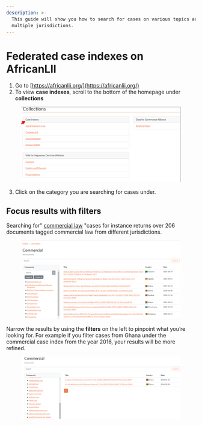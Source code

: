 ```yaml
---
description: >-
  This guide will show you how to search for cases on various topics across
  multiple jurisdictions.
---
```


# Federated case indexes on AfricanLII

1. Go to [https://africanlii.org/](https://africanlii.org/)
2. To view **case indexes**, scroll to the bottom of the homepage under **collections**

<figure><img src="../.gitbook/assets/ghalii--AL 4.png" alt=""><figcaption></figcaption></figure>

3. Click on the category you are searching for cases under.

## Focus results with filters

Searching for" [commercial law](https://africanlii.org/indexes/case-indexes/case-indexes-commercial) "cases for instance returns over 206 documents tagged commercial law from different jurisdictions.

<figure><img src="../.gitbook/assets/ghalii--AL 5.png" alt=""><figcaption></figcaption></figure>

Narrow the results by using the **filters** on the left to pinpoint what you’re looking for. For example if you filter cases from Ghana under the commercial case index from the year 2016, your results will be more refined.

<figure><img src="../.gitbook/assets/ghalii--AL 6.png" alt=""><figcaption></figcaption></figure>